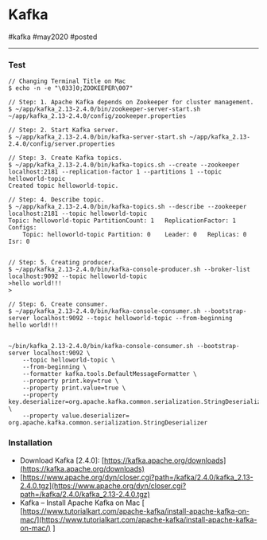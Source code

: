 # Kafka	
#kafka #may2020 #posted

---
### Test

```
// Changing Terminal Title on Mac
$ echo -n -e "\033]0;ZOOKEEPER\007"

// Step: 1.	Apache Kafka depends on Zookeeper for cluster management.
$ ~/app/kafka_2.13-2.4.0/bin/zookeeper-server-start.sh ~/app/kafka_2.13-2.4.0/config/zookeeper.properties

// Step: 2.	Start Kafka server.
$ ~/app/kafka_2.13-2.4.0/bin/kafka-server-start.sh ~/app/kafka_2.13-2.4.0/config/server.properties

// Step: 3.	Create Kafka topics.
$ ~/app/kafka_2.13-2.4.0/bin/kafka-topics.sh --create --zookeeper localhost:2181 --replication-factor 1 --partitions 1 --topic helloworld-topic
Created topic helloworld-topic.

// Step: 4.	Describe topic.
$ ~/app/kafka_2.13-2.4.0/bin/kafka-topics.sh --describe --zookeeper localhost:2181 --topic helloworld-topic
Topic: helloworld-topic	PartitionCount: 1	ReplicationFactor: 1	Configs: 
	Topic: helloworld-topic	Partition: 0	Leader: 0	Replicas: 0	Isr: 0


// Step: 5.	Creating producer.
$ ~/app/kafka_2.13-2.4.0/bin/kafka-console-producer.sh --broker-list localhost:9092 --topic helloworld-topic
>hello world!!!
>

// Step: 6.	Create consumer.
$ ~/app/kafka_2.13-2.4.0/bin/kafka-console-consumer.sh --bootstrap-server localhost:9092 --topic helloworld-topic --from-beginning
hello world!!!


~/bin/kafka_2.13-2.4.0/bin/kafka-console-consumer.sh --bootstrap-server localhost:9092 \
    --topic helloworld-topic \
    --from-beginning \
    --formatter kafka.tools.DefaultMessageFormatter \
    --property print.key=true \
    --property print.value=true \
    --property key.deserializer=org.apache.kafka.common.serialization.StringDeserializer \
    --property value.deserializer= org.apache.kafka.common.serialization.StringDeserializer

```


### Installation

- Download Kafka [2.4.0]:  [https://kafka.apache.org/downloads](https://kafka.apache.org/downloads) 
- [https://www.apache.org/dyn/closer.cgi?path=/kafka/2.4.0/kafka_2.13-2.4.0.tgz](https://www.apache.org/dyn/closer.cgi?path=/kafka/2.4.0/kafka_2.13-2.4.0.tgz) 
- Kafka – Install Apache Kafka on Mac [  [https://www.tutorialkart.com/apache-kafka/install-apache-kafka-on-mac/](https://www.tutorialkart.com/apache-kafka/install-apache-kafka-on-mac/)  ]

